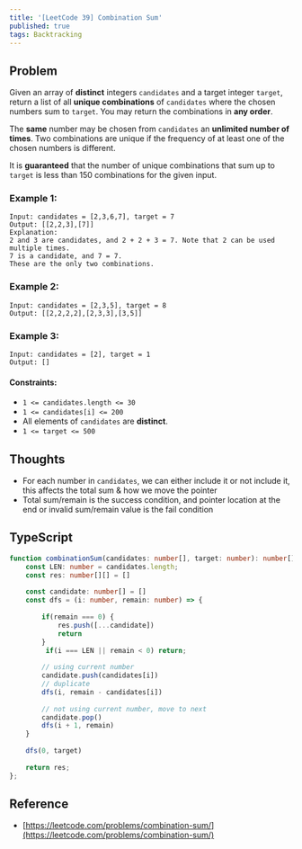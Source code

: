 ```yaml
---
title: '[LeetCode 39] Combination Sum'
published: true
tags: Backtracking
---
```


## Problem

Given an array of **distinct** integers `candidates` and a target integer `target`, return a list of all **unique combinations** of `candidates` where the chosen numbers sum to `target`. You may return the combinations in **any order**.

The **same** number may be chosen from `candidates` an **unlimited number of times**. Two combinations are unique if the frequency of at least one of the chosen numbers is different.

It is **guaranteed** that the number of unique combinations that sum up to `target` is less than 150 combinations for the given input.

### Example 1:

```
Input: candidates = [2,3,6,7], target = 7
Output: [[2,2,3],[7]]
Explanation:
2 and 3 are candidates, and 2 + 2 + 3 = 7. Note that 2 can be used multiple times.
7 is a candidate, and 7 = 7.
These are the only two combinations.
```

### Example 2:

```
Input: candidates = [2,3,5], target = 8
Output: [[2,2,2,2],[2,3,3],[3,5]]
```

### Example 3:

```
Input: candidates = [2], target = 1
Output: []
```

#### Constraints:

- `1 <= candidates.length <= 30`
- `1 <= candidates[i] <= 200`
- All elements of `candidates` are **distinct**.
- `1 <= target <= 500`

## Thoughts

- For each number in `candidates`, we can either include it or not include it,
  this affects the total sum & how we move the pointer
- Total sum/remain is the success condition, and pointer location at the end
  or invalid sum/remain value is the fail condition

## TypeScript

```typescript
function combinationSum(candidates: number[], target: number): number[][] {
    const LEN: number = candidates.length;
    const res: number[][] = []
    
    const candidate: number[] = []
    const dfs = (i: number, remain: number) => {
       
        if(remain === 0) {
            res.push([...candidate])
            return
        }
         if(i === LEN || remain < 0) return;
        
        // using current number
        candidate.push(candidates[i])
        // duplicate
        dfs(i, remain - candidates[i])
        
        // not using current number, move to next
        candidate.pop()
        dfs(i + 1, remain)
    }
    
    dfs(0, target)
    
    return res;
};
```

## Reference

- [https://leetcode.com/problems/combination-sum/](https://leetcode.com/problems/combination-sum/)